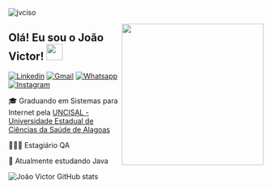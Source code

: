 <p align="left"> <img src="https://komarev.com/ghpvc/?username=jvicso&label=Profile%20views&color=0e75b6&style=flat" alt="jvciso" /> </p>

<img align="right" width="280" src="https://imgur.com/2fmS3Kw.png"/>


## Olá! Eu sou o João Victor! <img src="https://imgur.com/RKt16C5.gif" width="32" height="32">

[![Linkedin](https://img.shields.io/badge/LinkedIn-0077B5?style=for-the-badge&logo=linkedin&logoColor=white)](https://www.linkedin.com/in/jvicso/)
[![Gmail](https://img.shields.io/badge/Gmail-D14836?style=for-the-badge&logo=gmail&logoColor=white)](mailto:jvss.smc@gmail.com)
[![Whatsapp](https://img.shields.io/badge/WhatsApp-25D366?style=for-the-badge&logo=whatsapp&logoColor=white)](https://wa.me/5582993999074)
[![Instagram](https://img.shields.io/badge/Instagram-E4405F?style=for-the-badge&logo=instagram&logoColor=white)](https://www.instagram.com/jvicso/)

🎓 Graduando em Sistemas para Internet pela [UNCISAL - Universidade Estadual de Ciências da Saúde de Alagoas](https://www.uncisal.edu.br/)

👨🏻‍💻 Estagiário QA

🌱 Atualmente estudando Java

![João Victor GitHub stats](https://github-readme-stats.vercel.app/api?username=jvicso&show_icons=true&theme=tokyonight)
